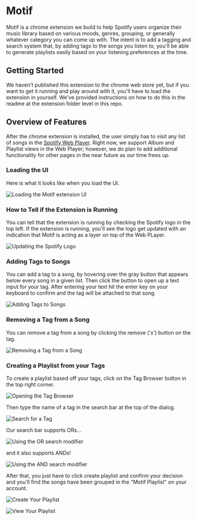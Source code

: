 # Motif
Motif is a chrome extension we build to help Spotify users organize their music library based on various moods, genres, grouping, or generally whatever category you can come up with. The intent is to add a tagging and search system that, by adding tags to the songs you listen to, you'll be able to generate playlists easily based on your listening preferences at the time.

## Getting Started
We haven't published this extension to the chrome web store yet, but if you want to get it running and play around with it, you'll have to load the extension in yourself. We've provided instructions on how to do this in the readme at the extension folder level in this repo.

## Overview of Features
After the chrome extension is installed, the user simply has to visit any list of songs in the [Spotify Web Player](https://open.spotify.com/). Right now, we support Album and Playlist views in the Web Player; however, we do plan to add additional functionality for other pages in the near future as our time frees up.

### Loading the UI
Here is what it looks like when you load the UI.

![Loading the Motif extension UI](readme-assets/loading-gif.gif)

### How to Tell if the Extension is Running
You can tell that the extension is running by checking the Spotify logo in the top left. If the extension is running, you'll see the logo get updated with an indication that Motif is acting as a layer on top of the Web PLayer.

![Updating the Spotify Logo](readme-assets/logo-update.gif)

### Adding Tags to Songs
You can add a tag to a song, by hovering over the gray button that appears below every song in a given list. Then click the button to open up a text input for your tag. After entering your text hit the enter key on your keyboard to confirm and the tag will be attached to that song.

![Adding Tags to Songs](readme-assets/add-a-tag.gif)

### Removing a Tag from a Song
You can remove a tag from a song by clicking the remove ('x') button on the tag.

![Removing a Tag from a Song](readme-assets/remove-a-tag.gif)

### Creating a Playlist from your Tags
To create a playlist based off your tags, click on the Tag Browser button in the top right corner.

![Opening the Tag Browser](readme-assets/open-browser.gif)

Then type the name of a tag in the search bar at the top of the dialog.

![Search for a Tag](readme-assets/search-tag.gif)

Our search bar supports ORs...

![Using the OR search modifier](readme-assets/or.gif)

and it also supports ANDs!

![Using the AND search modifier](readme-assets/and.gif)

After that, you just have to click create playlist and confirm your decision and you'll find the songs have been grouped in the "Motif Playlist" on your account.

![Create Your Playlist](readme-assets/create-playlist.gif)

![View Your Playlist](readme-assets/view-playlist.gif)